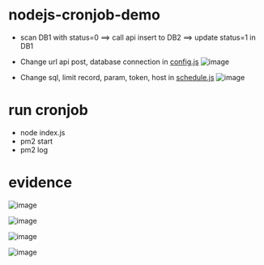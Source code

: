 # nodejs-cronjob-demo
* scan DB1 with status=0 ==> call api insert to DB2 ==> update status=1 in DB1
* Change url api post, database connection in [config.js](config.js)
![image](https://user-images.githubusercontent.com/74556484/184950046-1637c2ac-89f4-454f-94ac-58a0998d0c55.png)

* Change sql, limit record, param, token, host in [schedule.js](schedule.js)
![image](https://user-images.githubusercontent.com/74556484/184950445-736fe826-fe9d-409b-a173-a8ed022c284d.png)

# run cronjob
* node index.js
* pm2 start
* pm2 log<id>

 # evidence
  
  ![image](https://user-images.githubusercontent.com/74556484/184950640-0239e428-92c2-4b2b-8587-f0b19115581c.png)

  ![image](https://user-images.githubusercontent.com/74556484/184950661-8e9cc058-bf61-42b0-98c4-f62cb7c4d1d9.png)

  ![image](https://user-images.githubusercontent.com/74556484/184950704-162c35ff-3a33-4b2f-bf84-b77397460aac.png)

  ![image](https://user-images.githubusercontent.com/74556484/184951202-9cc4e1b9-13b7-4843-a865-791b022ef761.png)

  
